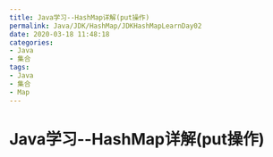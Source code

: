 ```yaml
---
title: Java学习--HashMap详解(put操作)
permalink: Java/JDK/HashMap/JDKHashMapLearnDay02
date: 2020-03-18 11:48:18
categories:
- Java
- 集合
tags:
- Java
- 集合
- Map
---
```


# Java学习--HashMap详解(put操作)



